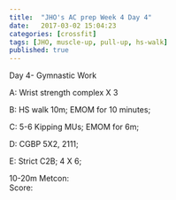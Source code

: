 ```yaml
---
title:  "JHO's AC prep Week 4 Day 4"
date:   2017-03-02 15:04:23
categories: [crossfit]
tags: [JHO, muscle-up, pull-up, hs-walk]
published: true
---
```

Day 4- Gymnastic Work  

A: Wrist strength complex X 3

B: HS walk 10m; EMOM for 10 minutes;

C: 5-6 Kipping MUs; EMOM for 6m;

D: CGBP 5X2, 2111; 

E: Strict C2B; 4 X 6; 

10-20m Metcon:  
Score: 

